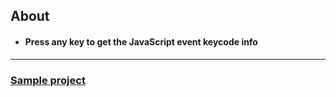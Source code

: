 <h2>About</h2>

- <h4>Press any key to get the JavaScript event keycode info</h4>

<hr/>

<h3>
  <a href = "https://mmd-web.github.io/Keycode.info">Sample project</a>
</h3>
